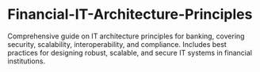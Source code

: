 # Financial-IT-Architecture-Principles
Comprehensive guide on IT architecture principles for banking, covering security, scalability, interoperability, and compliance. Includes best practices for designing robust, scalable, and secure IT systems in financial institutions.
